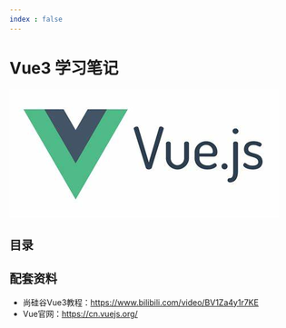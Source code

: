 ```yaml
---
index : false
---
```

# Vue3 学习笔记

![](../../../assets/readme/2024-04-10-16-21-21.png)

## 目录

<Catalog  hideHeading='false'/>

## 配套资料

- 尚硅谷Vue3教程：https://www.bilibili.com/video/BV1Za4y1r7KE
- Vue官网：https://cn.vuejs.org/